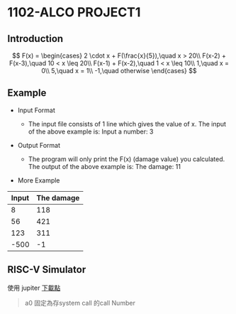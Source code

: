 # 1102-ALCO PROJECT1

## Introduction

$$
F(x) =
\begin{cases} 
2 \cdot x + F(\frac{x}{5}),\quad x > 20\\
F(x-2) + F(x-3),\quad  10 < x \leq 20\\
F(x-1) + F(x-2),\quad  1 < x \leq 10\\
1,\quad  x = 0\\
5,\quad  x = 1\\
-1,\quad otherwise
\end{cases}
$$

## Example

+ Input Format
    + The input file consists of 1 line which gives the value of x. The input of the above example is:
			Input a number:
			3

+ Output Format
    + The program will only print the F(x) (damage value) you calculated. The output of the above example is:
			The damage:
			11

+ More Example

| Input  | The damage |
| ------------- | ------------- |
| 8  | 118  |
| 56 | 421  |
| 123 | 311  |
| -500  | -1  |

## RISC-V Simulator

使用 jupiter [下載點](https://github.com/andrescv/Jupiter "下載點")

>a0 固定為存system call 的call Number
